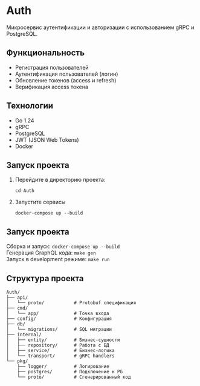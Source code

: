# Auth 

Микросервис аутентификации и авторизации с использованием gRPC и PostgreSQL.

## Функциональность

- Регистрация пользователей
- Аутентификация пользователей (логин)
- Обновление токенов (access и refresh)
- Верификация access токена

## Технологии

- Go 1.24
- gRPC
- PostgreSQL
- JWT (JSON Web Tokens)
- Docker

## Запуск проекта

1. Перейдите в директорию проекта:
   ```shell
   cd Auth
   ```
2. Запустите сервисы
   ```shell
   docker-compose up --build
   ```
   
## Запуск проекта
  Сборка и запуск: ```docker-compose up --build```<br>
  Генерация GraphQL кода: ```make gen``` <br>
  Запуск в development режиме: ```make run```<br>
  
## Структура проекта
```
Auth/
├── api/
│   └── proto/           # Protobuf спецификация
├── cmd/
│   └── app/             # Точка входа
├── config/              # Конфигурация
├── db/
│   └── migrations/      # SQL миграции
├── internal/
│   ├── entity/          # Бизнес-сущности
│   ├── repository/      # Работа с БД
│   ├── service/         # Бизнес-логика
│   └── transport/       # gRPC handlers
└── pkg/
    ├── logger/          # Логирование
    ├── postgres/        # Подключение к PG
    └── proto/           # Сгенерированный код
```
